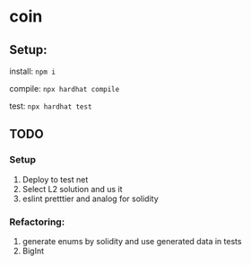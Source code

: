 # coin

## Setup:

install:
`npm i`

compile:
`npx hardhat compile`

test: 
`npx hardhat test`

## TODO

### Setup

1. Deploy to test net
2. Select L2 solution and us it
3. eslint pretttier and analog for solidity

### Refactoring: 

1. generate enums by solidity and use generated data in tests
2. BigInt